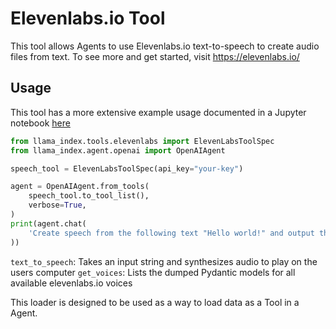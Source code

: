 # Elevenlabs.io Tool

This tool allows Agents to use Elevenlabs.io text-to-speech to create audio files from text. To see more and get started, visit https://elevenlabs.io/

## Usage

This tool has a more extensive example usage documented in a Jupyter notebook [here](https://github.com/run-llama/llama_index/blob/main/llama-index-integrations/tools/llama-index-tools-elevenlabs/examples/elevenlabs_speech.ipynb)

```python
from llama_index.tools.elevenlabs import ElevenLabsToolSpec
from llama_index.agent.openai import OpenAIAgent

speech_tool = ElevenLabsToolSpec(api_key="your-key")

agent = OpenAIAgent.from_tools(
    speech_tool.to_tool_list(),
    verbose=True,
)
print(agent.chat(
    'Create speech from the following text "Hello world!" and output the file to "speech.wav"'
))
```

`text_to_speech`: Takes an input string and synthesizes audio to play on the users computer
`get_voices`: Lists the dumped Pydantic models for all available elevenlabs.io voices

This loader is designed to be used as a way to load data as a Tool in a Agent.
